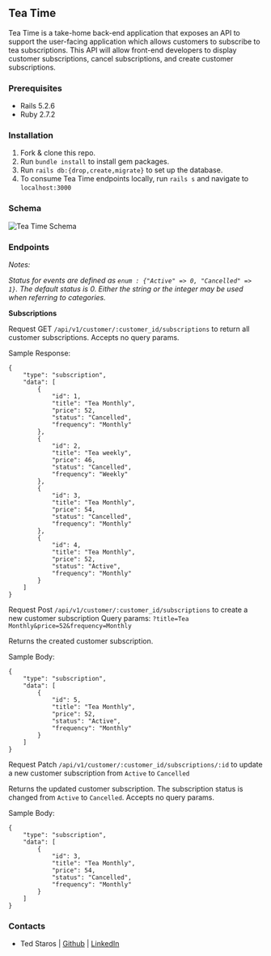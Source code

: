 ## Tea Time ##
Tea Time is a take-home back-end application that exposes an API to support the user-facing application which allows customers to subscribe to tea subscriptions. This API will allow front-end developers to display customer subscriptions, cancel subscriptions, and create customer subscriptions.

### Prerequisites ###
- Rails 5.2.6
- Ruby 2.7.2

### Installation ###
1. Fork & clone this repo.
2. Run `bundle install` to install gem packages.
3. Run `rails db:{drop,create,migrate}` to set up the database.
4. To consume Tea Time endpoints locally, run `rails s` and navigate to `localhost:3000`

### Schema ###
![Tea Time Schema](./downloads/Tea_Time_Schema.png)

### Endpoints ###

*Notes:*

*Status for events are defined as `enum : {"Active" => 0, "Cancelled" => 1}`. The default status is 0. Either the string or the integer may be used when referring to categories.*

**Subscriptions**
  
Request GET `/api/v1/customer/:customer_id/subscriptions` to return all customer subscriptions. 
Accepts no query params.

Sample Response:

```
{
    "type": "subscription",
    "data": [
        {
            "id": 1,
            "title": "Tea Monthly",
            "price": 52,
            "status": "Cancelled",
            "frequency": "Monthly"
        },
        {
            "id": 2,
            "title": "Tea weekly",
            "price": 46,
            "status": "Cancelled",
            "frequency": "Weekly"
        },
        {
            "id": 3,
            "title": "Tea Monthly",
            "price": 54,
            "status": "Cancelled",
            "frequency": "Monthly"
        },
        {
            "id": 4,
            "title": "Tea Monthly",
            "price": 52,
            "status": "Active",
            "frequency": "Monthly"
        }
    ]
}
```
Request Post `/api/v1/customer/:customer_id/subscriptions` to create a new customer subscription
Query params: `?title=Tea Monthly&price=52&frequency=Monthly`

Returns the created customer subscription.

Sample Body:

```
{
    "type": "subscription",
    "data": [
        {
            "id": 5,
            "title": "Tea Monthly",
            "price": 52,
            "status": "Active",
            "frequency": "Monthly"
        }
    ]
}

```
Request Patch `/api/v1/customer/:customer_id/subscriptions/:id` to update a new customer subscription from `Active` to `Cancelled`

Returns the updated customer subscription. The subscription status is changed from `Active` to `Cancelled`.
Accepts no query params.

Sample Body:
```
{
    "type": "subscription",
    "data": [
        {
            "id": 3,
            "title": "Tea Monthly",
            "price": 54,
            "status": "Cancelled",
            "frequency": "Monthly"
        }
    ]
}
```

### Contacts ###
- Ted Staros      |  [Github](https://github.com/tstaros23)   |   [LinkedIn](https://www.linkedin.com/in/ted-staros/)
